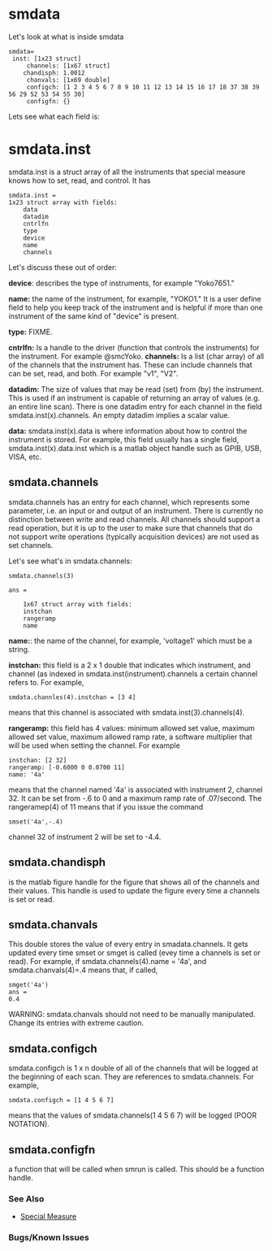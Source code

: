 # smdata #

Let's look at what is inside smdata
```
smdata=
 inst: [1x23 struct]
     channels: [1x67 struct]
    chandisph: 1.0012
     chanvals: [1x69 double]
     configch: [1 2 3 4 5 6 7 8 9 10 11 12 13 14 15 16 17 18 37 38 39 56 29 52 53 54 55 30]
     configfn: {}
```

Lets see what each field is:

# smdata.inst #
smdata.inst is a struct array of all the instruments that special measure knows how to set, read, and control. It has
```
smdata.inst = 
1x23 struct array with fields:
    data
    datadim
    cntrlfn
    type
    device
    name
    channels
```
Let's discuss these out of order:

**device**: describes the type of instruments, for example "Yoko7651."

**name:** the name of the instrument, for example, "YOKO1." It is a user define field to help you keep track of the instrument and is helpful if more than one instrument of the same kind of "device" is present.

**type:** FIXME.

**cntrlfn:** Is a handle to the driver (function that controls the instruments) for the instrument. For example @smcYoko.
**channels:** Is a list (char array) of all of the channels that the instrument has. These can include channels that can be set, read, and both. For example "v1", "V2".

**datadim:** The size of values that may be read (set) from (by) the instrument. This is used if an instrument is capable of returning an array of values (e.g. an entire line scan). There is one datadim entry for each channel in the field smdata.inst(x).channels. An empty datadim implies a scalar value.

**data:** smdata.inst(x).data is where information about how to control the instrument is stored. For example, this field usually has a single field, smdata.inst(x).data.inst which is a matlab object handle such as GPIB, USB, VISA, etc.

## smdata.channels ##
smdata.channels has an entry for each channel, which represents some parameter, i.e. an input or and output of an instrument. There is currently no distinction between write and read channels. All channels should support a read operation, but it is up to the user to make sure that channels that do not support write operations (typically acquisition devices) are not used as set channels.

Let's see what's in smdata.channels:
```
smdata.channels(3)

ans = 

    1x67 struct array with fields:
    instchan
    rangeramp
    name
```

**name:**: the name of the channel, for example, 'voltage1' which must be a string.

**instchan:** this field is a 2 x 1 double that indicates which instrument, and channel (as indexed in smdata.inst(instrument).channels a certain channel refers to. For example,
```
smdata.channles(4).instchan = [3 4]
```
means that this channel is associated with smdata.inst(3).channels(4).

**rangeramp:** this field has 4 values: minimum allowed set value, maximum allowed set value, maximum allowed ramp rate, a software multiplier that will be used when setting the channel. For example
```
instchan: [2 32]
rangeramp: [-0.6000 0 0.0700 11]
name: '4a'
```
means that the channel named '4a' is associated with instrument 2, channel 32. It can be set from -.6 to 0 and a maximum ramp rate of .07/second. The rangeramep(4) of 11 means that if you issue the command
```
smset('4a',-.4)
```
channel 32 of instrument 2 will be set to -4.4.

## smdata.chandisph ##
is the matlab figure handle for the figure that shows all of the channels and their values. This handle is used to update the figure every time a channels is set or read.

## smdata.chanvals ##
This double stores the value of every entry in smadata.channels. It gets updated every time smset or smget is called (evey time a channels is set or read). For example, if smdata.channels(4).name = '4a', and smdata.chanvals(4)=.4 means that, if called,
```
smget('4a')
ans = 
0.4
```
WARNING: smdata.chanvals should not need to be manually manipulated. Change its entries with extreme caution.

## smdata.configch ##

smdata.configch is 1 x n double of all of the channels that will be logged at the beginning of each scan. They are references to smdata.channels. For example,
```
smdata.configch = [1 4 5 6 7]
```
means that the values of smdata.channels(1 4 5 6 7) will be logged (POOR NOTATION).

## smdata.configfn ##

a function that will be called when smrun is called. This should be a function handle.


### See Also ###
  * [Special Measure](SpecialMeasure.md)

### Bugs/Known Issues ###